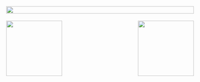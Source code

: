 <h1 align="center"><img align="center" src="https://media.giphy.com/media/rlUy2kgxiNm7b2l0lG/giphy.gif" style = "width: -webkit-fill-available;"/></h1>

<img align="left" height="150px" src="https://github-readme-stats.vercel.app/api?username=gurujustin&show_icons=true&theme=monokai&count_private=true">
<img align="right" height="150px" src="https://github-readme-stats.vercel.app/api/top-langs/?username=gurujustin&layout=compact&theme=monokai&count_private=true">
